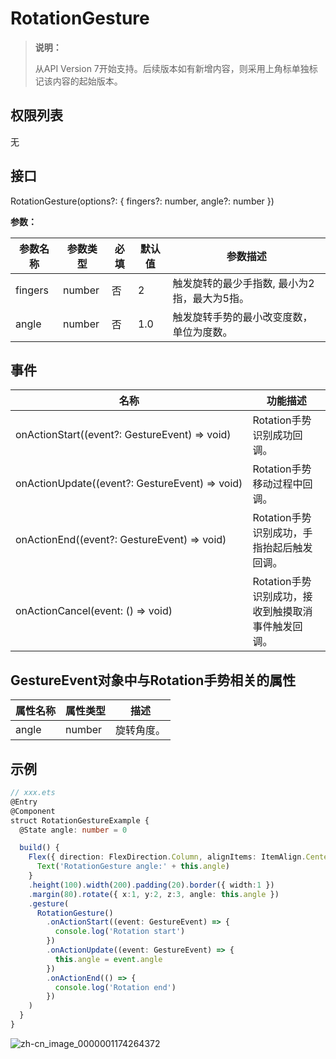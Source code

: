 # RotationGesture

>  **说明：**
>
>  从API Version 7开始支持。后续版本如有新增内容，则采用上角标单独标记该内容的起始版本。


## 权限列表

无


## 接口

RotationGesture(options?: { fingers?: number, angle?: number })

**参数：**

| 参数名称    | 参数类型   | 必填   | 默认值  | 参数描述                          |
| ------- | ------ | ---- | ---- | ----------------------------- |
| fingers | number | 否    | 2    | 触发旋转的最少手指数,&nbsp;最小为2指，最大为5指。 |
| angle   | number | 否    | 1.0  | 触发旋转手势的最小改变度数，单位为度数。          |

## 事件

| 名称                                       | 功能描述                          |
| ---------------------------------------- | ----------------------------- |
| onActionStart((event?:&nbsp;GestureEvent)&nbsp;=&gt;&nbsp;void) | Rotation手势识别成功回调。             |
| onActionUpdate((event?:&nbsp;GestureEvent)&nbsp;=&gt;&nbsp;void) | Rotation手势移动过程中回调。            |
| onActionEnd((event?:&nbsp;GestureEvent)&nbsp;=&gt;&nbsp;void) | Rotation手势识别成功，手指抬起后触发回调。     |
| onActionCancel(event:&nbsp;()&nbsp;=&gt;&nbsp;void) | Rotation手势识别成功，接收到触摸取消事件触发回调。 |

## GestureEvent对象中与Rotation手势相关的属性

| 属性名称  | 属性类型   | 描述    |
| ----- | ------ | ----- |
| angle | number | 旋转角度。 |

## 示例

```ts
// xxx.ets
@Entry
@Component
struct RotationGestureExample {
  @State angle: number = 0

  build() {
    Flex({ direction: FlexDirection.Column, alignItems: ItemAlign.Center, justifyContent: FlexAlign.SpaceBetween }) {
      Text('RotationGesture angle:' + this.angle)
    }
    .height(100).width(200).padding(20).border({ width:1 })
    .margin(80).rotate({ x:1, y:2, z:3, angle: this.angle })
    .gesture(
      RotationGesture()
        .onActionStart((event: GestureEvent) => {
          console.log('Rotation start')
        })
        .onActionUpdate((event: GestureEvent) => {
          this.angle = event.angle
        })
        .onActionEnd(() => {
          console.log('Rotation end')
        })
    )
  }
}
```

![zh-cn_image_0000001174264372](figures/zh-cn_image_0000001174264372.gif)
